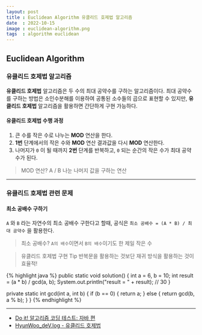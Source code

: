 ```yaml
---
layout: post
title : Euclidean Algorithm 유클리드 호제법 알고리즘
date  : 2022-10-15
image : euclidean-algorithm.png
tags  : algorithm euclidean
---
```


## Euclidean Algorithm
### 유클리드 호제법 알고리즘
**유클리드 호제법** 알고리즘은 두 수의 최대 공약수를 구하는 알고리즘이다. 최대 공약수를 구하는 방법은 소인수분해를 이용하여 공통된 소수들의 곱으로 표현할 수 있지만, **유클리드 호제법** 알고리즘을 활용하면 간단하게 구현 가능하다.

#### 유클리드 호제법 수행 과정
1. 큰 수를 작은 수로 나누는 **MOD** 연산을 한다.
2. **1번** 단계에서의 작은 수와 **MOD** 연산 결과값을 다시 **MOD** 연산한다.
3. 나머지가 `0` 이 될 때까지 **2번** 단계를 반복하고, `0` 되는 순간의 작은 수가 최대 공약수가 된다.

> MOD 연산? A / B 나눈 나머지 값을 구하는 연산

---

### 유클리드 호제법 관련 문제
#### 최소 공배수 구하기
`A` 와 `B` 라는 자연수의 최소 공배수 구한다고 할때, 공식은 `최소 공배수 = (A * B) / 최대 공약수` 을 활용한다.

> 최소 공배수? `A의 배수`이면서 `B의 배수`이기도 한 제일 작은 수

> 유클리드 호제법 구현 Tip
> 반복문을 활용하는 것보단 재귀 방식을 활용하는 것이 효율적!

{% highlight java %}
public static void solution() {
    int a = 6, b = 10;
    int result = (a * b) / gcd(a, b);
    System.out.println("result = " + result);   // 30
}

private static int gcd(int a, int b) {
    if (b == 0) {
        return a;
    } else {
        return gcd(b, a % b);
    }
}
{% endhighlight %}


---

- [Do it! 알고리즘 코딩 테스트: 자바 편](http://www.kyobobook.co.kr/product)
- [HyunWoo_deV.log - 유클리드 호제법](https://velog.io/@l2hyunwoo/Algorithm-EuclideanAlgorithm)
